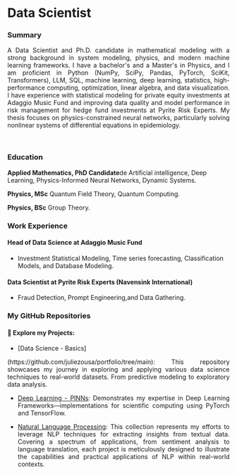 # Data Scientist

### Summary
<div style="text-align: justify;">

A Data Scientist and Ph.D. candidate in mathematical modeling with a strong background in system modeling, physics, and modern machine learning frameworks. I have a bachelor's and a Master's in Physics, and I am proficient in Python (NumPy, SciPy, Pandas, PyTorch, SciKit, Transformers), LLM, SQL, machine learning, deep learning, statistics, high-performance computing, optimization, linear algebra, and data visualization. I have experience with statistical modeling for private equity investments at Adaggio Music Fund and improving data quality and model performance in risk management for hedge fund investments at Pyrite Risk Experts. My thesis focuses on physics-constrained neural networks, particularly solving nonlinear systems of differential equations in epidemiology.
</div>
<br>

### Education

**Applied Mathematics, PhD Candidate**de 
Artificial intelligence, Deep Learning, Physics-Informed Neural Networks, Dynamic Systems.

**Physics, MSc**
Quantum Field Theory, Quantum Computing.

**Physics, BSc**
Group Theory.

### Work Experience

#### Head of Data Science at Adaggio Music Fund
- Investment Statistical Modeling, Time series forecasting, Classification Models, and Database Modeling.

#### Data Scientist at Pyrite Risk Experts (Navensink International)
- Fraud Detection, Prompt Engineering,and Data Gathering.

### My GitHub Repositories

#### 🚀 Explore my Projects:

- [Data Science - Basics]

<div style="text-align: justify;">
(https://github.com/juliezousa/portfolio/tree/main): This repository showcases my journey in exploring and applying various data science techniques to real-world datasets. From predictive modeling to exploratory data analysis.
</div>

<div style="text-align: justify;">

- [Deep Learning - PINNs](https://github.com/juliezousa/PINNs): Demonstrates my expertise in Deep Learning Frameworks—implementations for scientific computing using PyTorch and TensorFlow.
</div>

<div style="text-align: justify;">

- [Natural Language Processing](https://github.com/juliezousa/NLP-Real-Data): This collection represents my efforts to leverage NLP techniques for extracting insights from textual data. Covering a spectrum of applications, from sentiment analysis to language translation, each project is meticulously designed to illustrate the capabilities and practical applications of NLP within real-world contexts.
</div>

